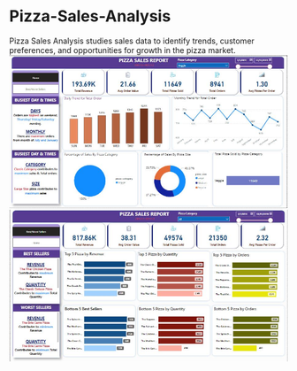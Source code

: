 # Pizza-Sales-Analysis
Pizza Sales Analysis studies sales data to identify trends, customer preferences, and opportunities for growth in the pizza market.
![Alt text](https://github.com/NasrinShaikh08/Pizza-Sales-Analysis/blob/main/Pizza%20Analysis%201.JPG)
![Alt text](https://github.com/NasrinShaikh08/Pizza-Sales-Analysis/blob/main/Pizza%20Analysis%202.JPG)
